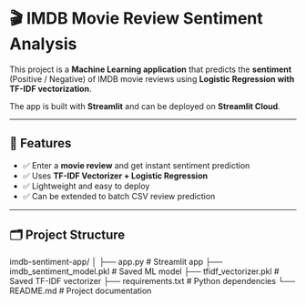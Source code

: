 # 🎬 IMDB Movie Review Sentiment Analysis

This project is a **Machine Learning application** that predicts the **sentiment** (Positive / Negative) of IMDB movie reviews using **Logistic Regression with TF-IDF vectorization**.

The app is built with **Streamlit** and can be deployed on **Streamlit Cloud**.

---

## 📌 Features

- ✅ Enter a **movie review** and get instant sentiment prediction  
- ✅ Uses **TF-IDF Vectorizer + Logistic Regression**  
- ✅ Lightweight and easy to deploy  
- ✅ Can be extended to batch CSV review prediction  

---

## 🗂️ Project Structure

imdb-sentiment-app/
│
├── app.py # Streamlit app
├── imdb_sentiment_model.pkl # Saved ML model
├── tfidf_vectorizer.pkl # Saved TF-IDF vectorizer
├── requirements.txt # Python dependencies
└── README.md # Project documentation
